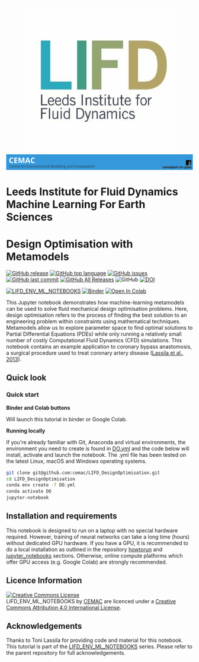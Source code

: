 <div align="center">
<img src="https://github.com/cemac/LIFD_ENV_ML_NOTEBOOKS/blob/main/images/LIFDlogo.png"></a>
<a href="https://www.cemac.leeds.ac.uk/">
  <img src="https://github.com/cemac/cemac_generic/blob/master/Images/cemac.png"></a>
  <br>
</div>

# Leeds Institute for Fluid Dynamics Machine Learning For Earth Sciences

# Design Optimisation with Metamodels

[![GitHub release](https://img.shields.io/github/release/cemac/LIFD_DesignOptimisation.svg)](https://github.com/cemac/LIFD_DesignOptimisation/releases) [![GitHub top language](https://img.shields.io/github/languages/top/cemac/LIFD_DesignOptimisation.svg)](https://github.com/cemac/LIFD_DesignOptimisation) [![GitHub issues](https://img.shields.io/github/issues/cemac/LIFD_DesignOptimisation.svg)](https://github.com/cemac/LIFD_DesignOptimisation/issues) [![GitHub last commit](https://img.shields.io/github/last-commit/cemac/LIFD_DesignOptimisation.svg)](https://github.com/cemac/LIFD_DesignOptimisation/commits/main) [![GitHub All Releases](https://img.shields.io/github/downloads/cemac/LIFD_DesignOptimisation/total.svg)](https://github.com/cemac/LIFD_DesignOptimisation/releases) ![GitHub](https://img.shields.io/github/license/cemac/LIFD_DimensionalityReduction.svg) [![DOI](https://zenodo.org/badge/366734586.svg)](https://zenodo.org/badge/latestdoi/366734586)

[![LIFD_ENV_ML_NOTEBOOKS](https://github.com/cemac/LIFD_DesignOptimisation/actions/workflows/python-package-conda-do.yml/badge.svg)](https://github.com/cemac/LIFD_DesignOptimisation/actions/workflows/python-package-conda-do.yml)
[![Binder](https://mybinder.org/badge_logo.svg)](https://mybinder.org/v2/gh/cemac/LIFD_DesignOptimisation/HEAD?labpath=Design_Optimisation_Metamodels.ipynb)
[![Open In Colab](https://colab.research.google.com/assets/colab-badge.svg)](https://colab.research.google.com/github/cemac/LIFD_DesignOptimisation/blob/main/Design_Optimisation_Metamodels.ipynb)

This Jupyter notebook demonstrates how machine-learning metamodels can be used to solve fluid mechanical design optimisation problems. Here, design optimisation refers to the process of finding the best solution to an engineering problem within constraints using mathematical techniques. Metamodels allow us to explore parameter space to find optimal solutions to Partial Differential Equations (PDEs) while only running a relatively small number of costly Computational Fluid Dynamics (CFD) simulations. This notebook contains an example application to coronary bypass anastomosis, a surgical procedure used to treat coronary artery disease ([Lassila et al., 2013](https://doi.org/10.1051/m2an/2012059)).

## Quick look

### Quick start

**Binder and Colab buttons**

Will launch this tutorial in binder or Google Colab.

**Running locally**

If you're already familiar with Git, Anaconda and virtual environments, the environment you need to create is found in [DO.yml](https://github.com/cemac/LIFD_DesignOptimisation/blob/main/DO.yml) and the code below will install, activate and launch the notebook. The .yml file has been tested on the latest Linux, macOS and Windows operating systems.

```bash
git clone git@github.com:cemac/LIFD_DesignOptimisation.git
cd LIFD_DesignOptimisation
conda env create -f DO.yml
conda activate DO
jupyter-notebook
```

## Installation and requirements

This notebook is designed to run on a laptop with no special hardware required. However, training of neural networks can take a long time (hours) without dedicated GPU hardware. If you have a GPU, it is recommended to do a local installation as outlined in the repository [howtorun](https://github.com/cemac/LIFD_ENV_ML_NOTEBOOKS/howtorun.md) and [jupyter_notebooks](https://github.com/cemac/LIFD_ENV_ML_NOTEBOOKS/jupyter_notebooks.md) sections. Otherwise, online compute platforms which offer GPU access (e.g. Google Colab) are strongly recommended.

## Licence Information

<a rel="license" href="http://creativecommons.org/licenses/by/4.0/"><img alt="Creative Commons License" style="border-width:0" src="https://i.creativecommons.org/l/by/4.0/88x31.png" /></a><br /><span xmlns:dct="http://purl.org/dc/terms/" property="dct:title">LIFD_ENV_ML_NOTEBOOKS</span> by <a xmlns:cc="http://creativecommons.org/ns#" href="http://cemac.leeds.ac.uk/" property="cc:attributionName" rel="cc:attributionURL">CEMAC</a> are licenced under a <a rel="license" href="http://creativecommons.org/licenses/by/4.0/">Creative Commons Attribution 4.0 International License</a>.

## Acknowledgements

Thanks to Toni Lassila for providing code and material for this notebook. This tutorial is part of the [LIFD_ENV_ML_NOTEBOOKS](https://github.com/cemac/LIFD_ENV_ML_NOTEBOOKS) series. Please refer to the parent repository for full acknowledgements.
